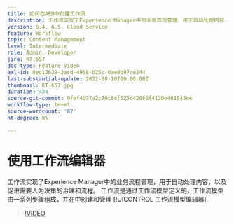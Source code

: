 ```yaml
---
title: 如何在AEM中创建工作流
description: 工作流实现了Experience Manager中的业务流程管理，用于自动处理内容，以及促进需要人为决策的治理和流程。
version: 6.4, 6.5, Cloud Service
feature: Workflow
topic: Content Management
level: Intermediate
role: Admin, Developer
jira: KT-657
doc-type: Feature Video
exl-id: 8ec12629-3acd-4958-b25c-0ae0b97ce244
last-substantial-update: 2022-08-10T00:00:00Z
thumbnail: KT-657.jpg
duration: 434
source-git-commit: 9fef4b77a2c70c8cf525d42686f4120e481945ee
workflow-type: tm+mt
source-wordcount: '87'
ht-degree: 0%

---
```


# 使用工作流编辑器

工作流实现了Experience Manager中的业务流程管理，用于自动处理内容，以及促进需要人为决策的治理和流程。 工作流是通过工作流模型定义的，工作流模型由一系列步骤组成，并在中创建和管理 [!UICONTROL 工作流模型编辑器].

>[!VIDEO](https://video.tv.adobe.com/v/22201?quality=12&learn=on)
